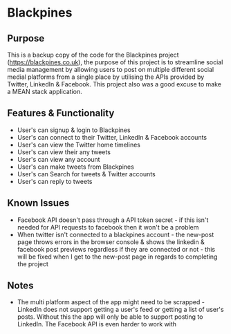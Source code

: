 # Blackpines

## Purpose
This is a backup copy of the code for the Blackpines project (https://blackpines.co.uk), the purpose of this project is to streamline social media management by allowing users to post on multiple different social medial platforms from a single place by utilising the APIs provided by Twitter, LinkedIn & Facebook. This project also was a good excuse to make a MEAN stack application.

## Features & Functionality
 - User's can signup & login to Blackpines
 - User's can connect to their Twitter, LinkedIn & Facebook accounts
 - User's can view the Twitter home timelines
 - User's can view their any tweets
 - User's can view any account
 - User's can make tweets from Blackpines
 - User's can Search for tweets & Twitter accounts
 - User's can reply to tweets

## Known Issues
 - Facebook API doesn't pass through a API token secret - if this isn't needed for API requests to facebook then it won't be a problem
 - When twitter isn't connected to a blackpines account - the new-post page throws errors in the browser console & shows the linkedin & facebook post previews regardless if they are connected or not - this will be fixed when I get to the new-post page in regards to completing the project

## Notes
 - The multi platform aspect of the app might need to be scrapped - LinkedIn does not support getting a user's feed or getting a list of user's posts. Without this the app will only be able to support posting to LinkedIn. The Facebook API is even harder to work with
